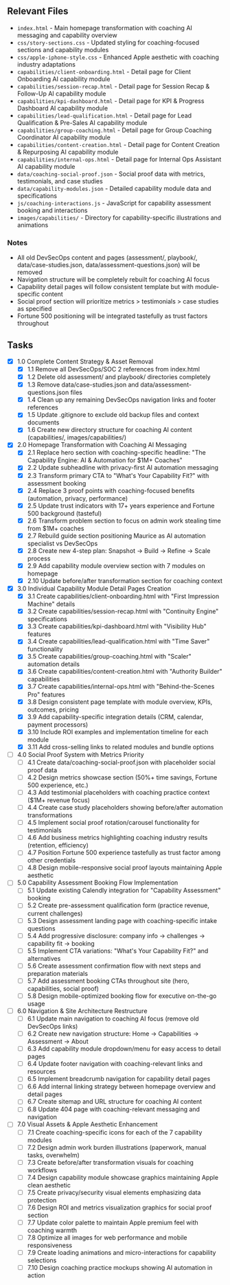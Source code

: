## Relevant Files

- `index.html` - Main homepage transformation with coaching AI messaging and capability overview
- `css/story-sections.css` - Updated styling for coaching-focused sections and capability modules
- `css/apple-iphone-style.css` - Enhanced Apple aesthetic with coaching industry adaptations
- `capabilities/client-onboarding.html` - Detail page for Client Onboarding AI capability module
- `capabilities/session-recap.html` - Detail page for Session Recap & Follow-Up AI capability module
- `capabilities/kpi-dashboard.html` - Detail page for KPI & Progress Dashboard AI capability module
- `capabilities/lead-qualification.html` - Detail page for Lead Qualification & Pre-Sales AI capability module
- `capabilities/group-coaching.html` - Detail page for Group Coaching Coordinator AI capability module
- `capabilities/content-creation.html` - Detail page for Content Creation & Repurposing AI capability module
- `capabilities/internal-ops.html` - Detail page for Internal Ops Assistant AI capability module
- `data/coaching-social-proof.json` - Social proof data with metrics, testimonials, and case studies
- `data/capability-modules.json` - Detailed capability module data and specifications
- `js/coaching-interactions.js` - JavaScript for capability assessment booking and interactions
- `images/capabilities/` - Directory for capability-specific illustrations and animations

### Notes

- All old DevSecOps content and pages (assessment/, playbook/, data/case-studies.json, data/assessment-questions.json) will be removed
- Navigation structure will be completely rebuilt for coaching AI focus
- Capability detail pages will follow consistent template but with module-specific content
- Social proof section will prioritize metrics > testimonials > case studies as specified
- Fortune 500 positioning will be integrated tastefully as trust factors throughout

## Tasks

- [x] 1.0 Complete Content Strategy & Asset Removal
  - [x] 1.1 Remove all DevSecOps/SOC 2 references from index.html
  - [x] 1.2 Delete old assessment/ and playbook/ directories completely
  - [x] 1.3 Remove data/case-studies.json and data/assessment-questions.json files
  - [x] 1.4 Clean up any remaining DevSecOps navigation links and footer references
  - [x] 1.5 Update .gitignore to exclude old backup files and context documents
  - [x] 1.6 Create new directory structure for coaching AI content (capabilities/, images/capabilities/)

- [x] 2.0 Homepage Transformation with Coaching AI Messaging
  - [x] 2.1 Replace hero section with coaching-specific headline: "The Capability Engine: AI & Automation for $1M+ Coaches"
  - [x] 2.2 Update subheadline with privacy-first AI automation messaging
  - [x] 2.3 Transform primary CTA to "What's Your Capability Fit?" with assessment booking
  - [x] 2.4 Replace 3 proof points with coaching-focused benefits (automation, privacy, performance)
  - [x] 2.5 Update trust indicators with 17+ years experience and Fortune 500 background (tasteful)
  - [x] 2.6 Transform problem section to focus on admin work stealing time from $1M+ coaches
  - [x] 2.7 Rebuild guide section positioning Maurice as AI automation specialist vs DevSecOps
  - [x] 2.8 Create new 4-step plan: Snapshot → Build → Refine → Scale process
  - [x] 2.9 Add capability module overview section with 7 modules on homepage
  - [x] 2.10 Update before/after transformation section for coaching context

- [x] 3.0 Individual Capability Module Detail Pages Creation
  - [x] 3.1 Create capabilities/client-onboarding.html with "First Impression Machine" details
  - [x] 3.2 Create capabilities/session-recap.html with "Continuity Engine" specifications
  - [x] 3.3 Create capabilities/kpi-dashboard.html with "Visibility Hub" features
  - [x] 3.4 Create capabilities/lead-qualification.html with "Time Saver" functionality
  - [x] 3.5 Create capabilities/group-coaching.html with "Scaler" automation details
  - [x] 3.6 Create capabilities/content-creation.html with "Authority Builder" capabilities
  - [x] 3.7 Create capabilities/internal-ops.html with "Behind-the-Scenes Pro" features
  - [x] 3.8 Design consistent page template with module overview, KPIs, outcomes, pricing
  - [x] 3.9 Add capability-specific integration details (CRM, calendar, payment processors)
  - [x] 3.10 Include ROI examples and implementation timeline for each module
  - [x] 3.11 Add cross-selling links to related modules and bundle options

- [ ] 4.0 Social Proof System with Metrics Priority
  - [ ] 4.1 Create data/coaching-social-proof.json with placeholder social proof data
  - [ ] 4.2 Design metrics showcase section (50%+ time savings, Fortune 500 experience, etc.)
  - [ ] 4.3 Add testimonial placeholders with coaching practice context ($1M+ revenue focus)
  - [ ] 4.4 Create case study placeholders showing before/after automation transformations
  - [ ] 4.5 Implement social proof rotation/carousel functionality for testimonials
  - [ ] 4.6 Add business metrics highlighting coaching industry results (retention, efficiency)
  - [ ] 4.7 Position Fortune 500 experience tastefully as trust factor among other credentials
  - [ ] 4.8 Design mobile-responsive social proof layouts maintaining Apple aesthetic

- [ ] 5.0 Capability Assessment Booking Flow Implementation
  - [ ] 5.1 Update existing Calendly integration for "Capability Assessment" booking
  - [ ] 5.2 Create pre-assessment qualification form (practice revenue, current challenges)
  - [ ] 5.3 Design assessment landing page with coaching-specific intake questions
  - [ ] 5.4 Add progressive disclosure: company info → challenges → capability fit → booking
  - [ ] 5.5 Implement CTA variations: "What's Your Capability Fit?" and alternatives
  - [ ] 5.6 Create assessment confirmation flow with next steps and preparation materials
  - [ ] 5.7 Add assessment booking CTAs throughout site (hero, capabilities, social proof)
  - [ ] 5.8 Design mobile-optimized booking flow for executive on-the-go usage

- [ ] 6.0 Navigation & Site Architecture Restructure
  - [ ] 6.1 Update main navigation to coaching AI focus (remove old DevSecOps links)
  - [ ] 6.2 Create new navigation structure: Home → Capabilities → Assessment → About
  - [ ] 6.3 Add capability module dropdown/menu for easy access to detail pages
  - [ ] 6.4 Update footer navigation with coaching-relevant links and resources
  - [ ] 6.5 Implement breadcrumb navigation for capability detail pages
  - [ ] 6.6 Add internal linking strategy between homepage overview and detail pages
  - [ ] 6.7 Create sitemap and URL structure for coaching AI content
  - [ ] 6.8 Update 404 page with coaching-relevant messaging and navigation

- [ ] 7.0 Visual Assets & Apple Aesthetic Enhancement
  - [ ] 7.1 Create coaching-specific icons for each of the 7 capability modules
  - [ ] 7.2 Design admin work burden illustrations (paperwork, manual tasks, overwhelm)
  - [ ] 7.3 Create before/after transformation visuals for coaching workflows
  - [ ] 7.4 Design capability module showcase graphics maintaining Apple clean aesthetic
  - [ ] 7.5 Create privacy/security visual elements emphasizing data protection
  - [ ] 7.6 Design ROI and metrics visualization graphics for social proof section
  - [ ] 7.7 Update color palette to maintain Apple premium feel with coaching warmth
  - [ ] 7.8 Optimize all images for web performance and mobile responsiveness
  - [ ] 7.9 Create loading animations and micro-interactions for capability selections
  - [ ] 7.10 Design coaching practice mockups showing AI automation in action